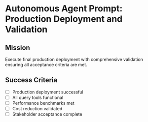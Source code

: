# Autonomous Agent Prompt: Production Deployment and Validation

## Mission
Execute final production deployment with comprehensive validation ensuring all acceptance criteria are met.

## Success Criteria
- [ ] Production deployment successful
- [ ] All query tools functional
- [ ] Performance benchmarks met
- [ ] Cost reduction validated
- [ ] Stakeholder acceptance complete